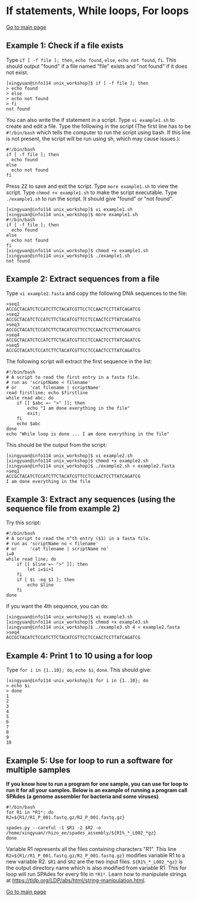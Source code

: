 # If statements, While loops, For loops

[Go to main page](https://github.com/sux21/Batstone_Lab_UNIX_Tutorial/tree/main)

## Example 1: Check if a file exists
Type ``if [ -f file ]; then``, ``echo found``, ``else``, ``echo not found``, ``fi``. This should output "found" if a file named "file" exists and "not found" if it does not exist.
```
[xingyuan@info114 unix_workshop]$ if [ -f file ]; then
> echo found
> else
> echo not found
> fi
not found
```
You can also write the if statement in a script. Type ``vi example1.sh`` to create and edit a file. Type the following in the script (The first line has to be ``#!/bin/bash`` which tells the computer to run the script using bash. If this line is not present, the script will be run using sh, which may cause issues.):
```
#!/bin/bash
if [ -f file ]; then
  echo found
else
  echo not found
fi
```
Press <kbd>ZZ</kbd> to save and exit the script. Type ``more example1.sh`` to view the script. Type ``chmod +x example1.sh`` to make the script executable. Type ``./example1.sh`` to run the script. It should give "found" or "not found".
```
[xingyuan@info114 unix_workshop]$ vi example1.sh 
[xingyuan@info114 unix_workshop]$ more example1.sh 
#!/bin/bash
if [ -f file ]; then
  echo found
else
  echo not found
fi
[xingyuan@info114 unix_workshop]$ chmod +x example1.sh 
[xingyuan@info114 unix_workshop]$ ./example1.sh
not found
```

## Example 2: Extract sequences from a file
Type ``vi example2.fasta`` and copy the following DNA sequences to the file:
```
>seq1
ACCGCTACATCTCCATCTTCTACATCGTTCCTCCAACTCCTTATCAGATCG
>seq2
ACCGCTACATCTCCATCTTCTACATCGTTCCTCCAACTCCTTATCAGATCG
>seq3
ACCGCTACATCTCCATCTTCTACATCGTTCCTCCAACTCCTTATCAGATCG
>seq4
ACCGCTACATCTCCATCTTCTACATCGTTCCTCCAACTCCTTATCAGATCG
>seq5
ACCGCTACATCTCCATCTTCTACATCGTTCCTCCAACTCCTTATCAGATCG
```
The following script will extract the first sequence in the list:
```
#!/bin/bash
# A script to read the first entry in a fasta file.
# run as 'scriptName < filename'
# or     'cat filename | scriptName'
read firstline; echo $firstline
while read abc; do 
    if [[ $abc =~ ">" ]]; then 
        echo "I am done everything in the file"
        exit; 
    fi
    echo $abc
done
echo "While loop is done ... I am done everything in the file"
```
This should be the output from the script:
```
[xingyuan@info114 unix_workshop]$ vi example2.sh
[xingyuan@info114 unix_workshop]$ chmod +x example2.sh 
[xingyuan@info114 unix_workshop]$ ./example2.sh < example2.fasta 
>seq1
ACCGCTACATCTCCATCTTCTACATCGTTCCTCCAACTCCTTATCAGATCG
I am done everything in the file
```
## Example 3: Extract any sequences (using the sequence file from example 2)
Try this script:
```
#!/bin/bash
# A script to read the n^th entry ($1) in a fasta file.
# run as 'scriptName no < filename'
# or     'cat filename | scriptName no'
i=0
while read line; do 
    if [[ $line =~ ">" ]]; then
        let i=$i+1
    fi
    if [ $i -eq $1 ]; then
        echo $line
    fi
done
```
If you want the 4th sequence, you can do:
```
[xingyuan@info114 unix_workshop]$ vi example3.sh 
[xingyuan@info114 unix_workshop]$ chmod +x example3.sh 
[xingyuan@info114 unix_workshop]$ ./example3.sh 4 < example2.fasta 
>seq4
ACCGCTACATCTCCATCTTCTACATCGTTCCTCCAACTCCTTATCAGATCG
```
## Example 4: Print 1 to 10 using a for loop 
Type ``for i in {1..10}; do``, ``echo $i``, ``done``. This should give:
```
[xingyuan@info114 unix_workshop]$ for i in {1..10}; do
> echo $i
> done
1
2
3
4
5
6
7
8
9
10
```
## Example 5: Use for loop to run a software for multiple samples
**If you know how to run a program for one sample, you can use for loop to run it for all your samples. Below is an example of running a program call SPAdes (a genome assembler for bacteria and some viruses)**
```
#!/bin/bash
for R1 in *R1*; do
R2=${R1//R1_P_001.fastq.gz/R2_P_001.fastq.gz}

spades.py --careful -1 $R1 -2 $R2 -o /home/xingyuan/rhizo_ee/spades_assembly/${R1%_*_L002_*gz}
done
```
Variable R1 represents all the files containing characters "R1". This line ``R2=${R1//R1_P_001.fastq.gz/R2_P_001.fastq.gz}`` modifies variable R1 to a new variable R2. ``$R1`` and ``$R2`` are the two input files. ``${R1%_*_L002_*gz}`` is the output directory name which is also modified from variable R1. This for loop will run SPAdes for every file in ``*R1*``. Learn how to manipulate strings at https://tldp.org/LDP/abs/html/string-manipulation.html. 

[Go to main page](https://github.com/sux21/Batstone_Lab_UNIX_Tutorial/tree/main)

